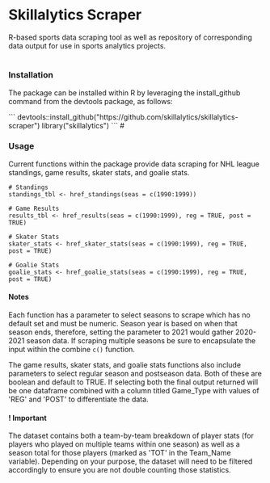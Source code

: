 # Skillalytics Scraper
R-based sports data scraping tool as well as repository of corresponding data output for use in sports analytics projects.

# 

<h3>Installation</h3>
<p>The package can be installed within R by leveraging the install_github command from the devtools package, as follows:</p>
```
devtools::install_github("https://github.com/skillalytics/skillalytics-scraper")
library("skillalytics")
```
#

<h3>Usage</h3>
<p>Current functions within the package provide data scraping for NHL league standings, game results, skater stats, and goalie stats.</p>

```
# Standings
standings_tbl <- href_standings(seas = c(1990:1999))

# Game Results
results_tbl <- href_results(seas = c(1990:1999), reg = TRUE, post = TRUE)

# Skater Stats
skater_stats <- href_skater_stats(seas = c(1990:1999), reg = TRUE, post = TRUE)

# Goalie Stats
goalie_stats <- href_goalie_stats(seas = c(1990:1999), reg = TRUE, post = TRUE)
```

<h4>Notes</h4>
<p>Each function has a parameter to select seasons to scrape which has no default set and must be numeric. Season year is based on when that season ends, therefore, setting the parameter to 2021 would gather 2020-2021 season data.  If scraping multiple seasons be sure to encapsulate the input within the combine <code>c()</code> function.</i></p>
<p>The game results, skater stats, and goalie stats functions also include parameters to select regular season and postseason data. Both of these are boolean and default to TRUE. If selecting both the final output returned will be one dataframe combined with a column titled Game_Type with values of 'REG' and 'POST' to differentiate the data.</p>

<h4>! Important</h4>
<p>The dataset contains both a team-by-team breakdown of player stats (for players who played on multiple teams within one season) as well as a season total for those players (marked as 'TOT' in the Team_Name variable). Depending on your purpose, the dataset will need to be filtered accordingly to ensure you are not double counting those statistics.</p>

